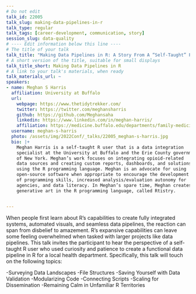 ```yaml
---
# Do not edit
talk_id: 22005
talk_slug: making-data-pipelines-in-r
talk_type: regular
talk_tags: [career-development, communication, story]
session_slug: data-quality
# ---- Edit information below this line ----
# The title of your talk
talk_title: "Making Data Pipelines in R: A Story From A “Self-Taught” Perspective"
# A short version of the title, suitable for small displays
talk_title_short: Making Data Pipelines in R
# A link to your talk's materials, when ready
talk_materials_url: ~
speakers:
- name: Meghan S Harris
  affiliation: University at Buffalo
  url:
    webpage: https://www.thetidytrekker.com/
    twitter: https://twitter.com/meghansharris
    github: https://github.com/Meghansaha
    linkedin: https://www.linkedin.com/in/meghan-harris/
    affiliation: https://medicine.buffalo.edu/departments/family-medicine/research.html
  username: meghan-s-harris
  photo: /assets/img/2022Conf/_talks/22005_meghan-s-harris.jpg
  bio: |+
    Meghan Harris is a self-taught R user that is a data integration
    specialist at the University at Buffalo and the Erie County government
    of New York. Meghan’s work focuses on integrating opioid-related
    data sources and creating custom reports, dashboards, and solutions
    using the R programming language. Meghan is an advocate for using
    open-source software when appropriate to encourage the development
    of programming skills, increased analysis/evaluation autonomy for
    agencies, and data literacy. In Meghan’s spare time, Meghan creates
    generative art in the R programming language, called Rtistry.


---
```


<!-- ABSTRACT ----
Please write abstract below. You may use simple markdown (links, code style, bold, italics)
-->

When people first learn about R’s capabilities to create fully integrated
systems, automated visuals, and seamless data pipelines, the reaction can span
from disbelief to amazement. R’s expansive capabilities can leave some feeling
overwhelmed when tasked with larger projects like data pipelines. This talk
invites the participant to hear the perspective of a self-taught R user who used
curiosity and patience to create a functional data pipeline in R for a local
health department. Specifically, this talk will touch on the following topics:

-Surveying Data Landscapes -File Structures -Saving Yourself with Data
Validation -Modularizing Code -Connecting Scripts -Scaling for Dissemination
-Remaining Calm in Unfamiliar R Territories
